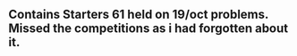 ## Contains Starters 61 held on 19/oct problems. Missed the competitions as i had forgotten about it.
